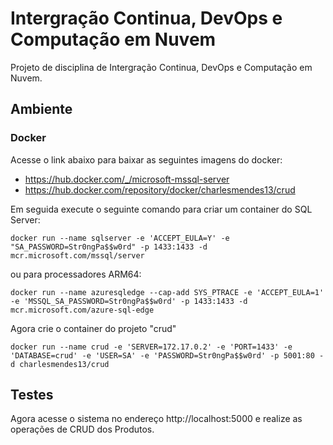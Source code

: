 # Intergração Continua, DevOps e Computação em Nuvem
Projeto de disciplina de Intergração Continua, DevOps e Computação em Nuvem.

## Ambiente

### Docker

Acesse o link abaixo para baixar as seguintes imagens do docker:
* https://hub.docker.com/_/microsoft-mssql-server
* https://hub.docker.com/repository/docker/charlesmendes13/crud

Em seguida execute o seguinte comando para criar um container do SQL Server:

```
docker run --name sqlserver -e 'ACCEPT_EULA=Y' -e "SA_PASSWORD=Str0ngPa$$w0rd" -p 1433:1433 -d mcr.microsoft.com/mssql/server
```

ou para processadores ARM64:

```
docker run --name azuresqledge --cap-add SYS_PTRACE -e 'ACCEPT_EULA=1' -e 'MSSQL_SA_PASSWORD=Str0ngPa$$w0rd' -p 1433:1433 -d mcr.microsoft.com/azure-sql-edge
```

Agora crie o container do projeto "crud"

```
docker run --name crud -e 'SERVER=172.17.0.2' -e 'PORT=1433' -e 'DATABASE=crud' -e 'USER=SA' -e 'PASSWORD=Str0ngPa$$w0rd' -p 5001:80 -d charlesmendes13/crud
```

## Testes

Agora acesse o sistema no endereço http://localhost:5000 e realize as operações de CRUD dos Produtos.
